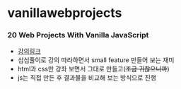 # vanillawebprojects

### 20 Web Projects With Vanilla JavaScript
- [강의링크](https://www.udemy.com/course/web-projects-with-vanilla-javascript)
- 심심풀이로 강의 따라하면서 small feature 만들어 보는 재미
- html과 css만 강좌 보면서 그대로 만들고(~~조금 귀찮으니까~~)
- js는 직접 만든 후 결과물을 비교해 보는 방식으로 진행
